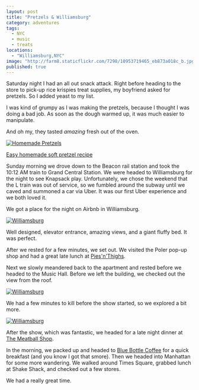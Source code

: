 ```yaml
---
layout: post
title: "Pretzels & Williamsburg"
category: adventures
tags: 
  - NYC
  - music
  - treats
locations: 
  - "Williamsburg,NYC"
image: "http://farm8.staticflickr.com/7298/10953719465_eb873a018c_b.jpg"
published: true
---
```


Saturday night I had an all out snack attack. Right before heading to the store to pick-up rice krispies treat supplies, my boyfriend asked for pretzels. So I added yeast to my list.

I was kind of grumpy as I was making the pretzels, because I thought I was doing a bad job. As soon as the dough warmed up, it was much easier to manipulate. 

And oh my, they tasted *amazing* fresh out of the oven.

<a href="http://www.flickr.com/photos/katydecorah/10953888094/" title="Homemade Pretzels by katydecorah, on Flickr"><img src="http://farm4.staticflickr.com/3781/10953888094_348623a4ec_b.jpg" class="pop-out" alt="Homemade Pretzels"></a>

[Easy homemade soft pretzel recipe](http://oishiitreats.blogspot.com/2013/04/easy-homemade-soft-pretzels.html)

Sunday morning we drove down to the Beacon rail station and took the 10:12 AM train to Grand Central Station. We were headed to Williamsburg for the night to see Knapsack play. Unfortunately, we chose the weekend that the L train was out of service, so we fumbled around the subway until we caved and summoned a car via Uber. It was our first Uber experience and we both loved it.

We got a place for the night on Airbnb in Williamsburg.

<a href="http://www.flickr.com/photos/katydecorah/10953949713/" title="Williamsburg by katydecorah, on Flickr"><img src="http://farm6.staticflickr.com/5530/10953949713_d8441cb61b_b.jpg"  alt="Williamsburg"></a>

Well designed, elevator entrance, amazing views, and a giant fluffy bed. It was perfect.

After we rested for a few minutes, we set out. We visited the Poler pop-up shop and had a great late lunch at [Pies'n'Thighs](http://piesnthighs.com/).

Next we slowly meandered back to the apartment and rested before we headed to the Music Hall. Before we left the building, we checked out the view from the roof.

<a href="http://www.flickr.com/photos/katydecorah/10953788766/" title="Williamsburg by katydecorah, on Flickr"><img src="http://farm6.staticflickr.com/5489/10953788766_c8f5a778de_b.jpg" alt="Williamsburg"></a>

We had a few minutes to kill before the show started, so we explored a bit more.

<a href="http://www.flickr.com/photos/katydecorah/10953719465/" title="Williamsburg by katydecorah, on Flickr"><img src="http://farm8.staticflickr.com/7298/10953719465_eb873a018c_b.jpg" alt="Williamsburg"></a>

After the show, which was fantastic, we headed for a late night dinner at [The Meatball Shop](http://www.themeatballshop.com/).

In the morning, we packed up and headed to [Blue Bottle Coffee](http://www.bluebottlecoffee.com/) for a quick breakfast (and you know I got that smore). Then we headed into Manhattan for some more wandering. We walked around Times Square, grabbed lunch at Shake Shack, and checked out a few stores.

We had a really great time.